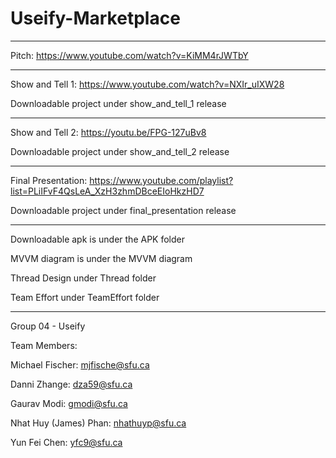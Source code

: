 # Useify-Marketplace
__________________________________________________
Pitch: https://www.youtube.com/watch?v=KiMM4rJWTbY
__________________________________________________
Show and Tell 1: https://www.youtube.com/watch?v=NXIr_uIXW28

Downloadable project under show_and_tell_1 release
__________________________________________________
Show and Tell 2: https://youtu.be/FPG-127uBv8

Downloadable project under show_and_tell_2 release
__________________________________________________
Final Presentation: https://www.youtube.com/playlist?list=PLiIFvF4QsLeA_XzH3zhmDBceEIoHkzHD7

Downloadable project under final_presentation release
__________________________________________________
Downloadable apk is under the APK folder

MVVM diagram is under the MVVM diagram

Thread Design under Thread folder

Team Effort under TeamEffort folder

__________________________________________________
Group 04 - Useify

Team Members:

Michael Fischer: mjfische@sfu.ca

Danni Zhange: dza59@sfu.ca

Gaurav Modi: gmodi@sfu.ca

Nhat Huy (James) Phan: nhathuyp@sfu.ca

Yun Fei Chen: yfc9@sfu.ca
